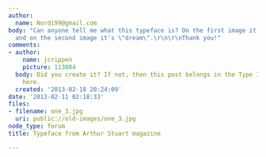 ```yaml
---
author:
  name: Nordi99@gmail.com
body: "Can anyone tell me what this typeface is? On the first image it's \"Spring\"
  and on the second image it's \"dream\".\r\n\r\nThank you!"
comments:
- author:
    name: jcrippen
    picture: 113884
  body: Did you create it? If not, then this post belongs in the Type ID board, not
    here.
  created: '2013-02-18 20:24:09'
date: '2013-02-11 02:18:33'
files:
- filename: one_3.jpg
  uri: public://old-images/one_3.jpg
node_type: forum
title: Typeface from Arthur Stuart magazine

---
```

